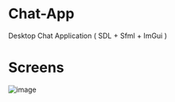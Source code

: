 # Chat-App
Desktop Chat Application ( SDL + Sfml + ImGui ) 

# Screens
![image](https://github.com/hassannawaz1210/Chat-App/assets/119103060/e9cbb536-0089-41f8-acf1-a26beb0ad557)
